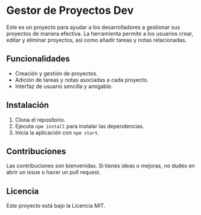 # Gestor de Proyectos Dev

Este es un proyecto para ayudar a los desarrolladores a gestionar sus proyectos de manera efectiva. La herramienta permite a los usuarios crear, editar y eliminar proyectos, así como añadir tareas y notas relacionadas. 

## Funcionalidades
- Creación y gestión de proyectos.
- Adición de tareas y notas asociadas a cada proyecto.
- Interfaz de usuario sencilla y amigable.

## Instalación
1. Clona el repositorio.
2. Ejecuta `npm install` para instalar las dependencias.
3. Inicia la aplicación con `npm start`.

## Contribuciones
Las contribuciones son bienvenidas. Si tienes ideas o mejoras, no dudes en abrir un issue o hacer un pull request.

## Licencia
Este proyecto está bajo la Licencia MIT.